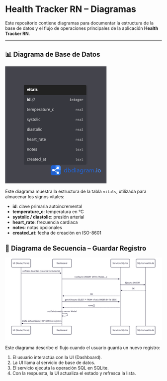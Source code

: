 # Health Tracker RN – Diagramas

Este repositorio contiene diagramas para documentar la estructura de la base de datos y el flujo de operaciones principales de la aplicación **Health Tracker RN**.

---

## 📊 Diagrama de Base de Datos

![Diagrama de BD](./assets/romi_db.png)

Este diagrama muestra la estructura de la tabla `vitals`, utilizada para almacenar los signos vitales:

- **id**: clave primaria autoincremental
- **temperature_c**: temperatura en °C
- **systolic / diastolic**: presión arterial
- **heart_rate**: frecuencia cardiaca
- **notes**: notas opcionales
- **created_at**: fecha de creación en ISO-8601


## 🔄 Diagrama de Secuencia – Guardar Registro

![Diagrama de Secuencia](./assets/romi_sequence.png)

Este diagrama describe el flujo cuando el usuario guarda un nuevo registro:

1. El usuario interactúa con la UI (Dashboard).
2. La UI llama al servicio de base de datos.
3. El servicio ejecuta la operación SQL en SQLite.
4. Con la respuesta, la UI actualiza el estado y refresca la lista.
